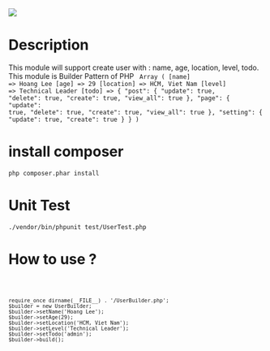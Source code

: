 <a href="https://travis-ci.org/github/steveleetn91/php-user-pattern">
<img src="https://travis-ci.org/steveleetn91/php-user-pattern.svg?branch=master">
</a>

# Description
 This module will support create user with : name, age, location, level, todo. This module is Builder Pattern of PHP
 <code>
     Array ( [name] => Hoang Lee [age] => 29 [location] => HCM, Viet Nam [level] => Technical Leader [todo] => { "post": { "update": true, "delete": true, "create": true, "view_all": true }, "page": { "update": true, "delete": true, "create": true, "view_all": true }, "setting": { "update": true, "create": true } } )
 </code>

# install composer 
<code>php composer.phar install</code>

# Unit Test 

<code>./vendor/bin/phpunit test/UserTest.php</code>

# How to use ? 

<code> 
 
    require_once dirname(__FILE__) . '/UserBuilder.php';
    $builder = new UserBuilder;
    $builder->setName('Hoang Lee');
    $builder->setAge(29);
    $builder->setLocation('HCM, Viet Nam');
    $builder->setLevel('Technical Leader');
    $builder->setTodo('admin');
    $builder->build();

</code>